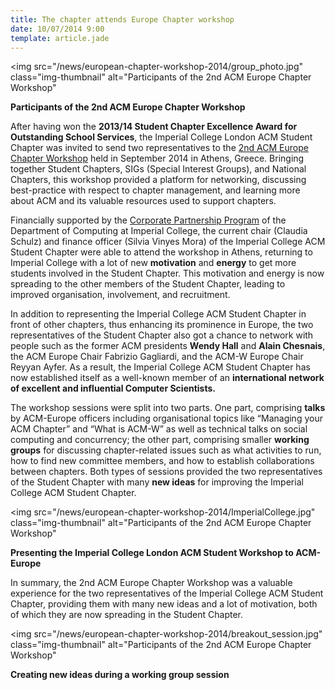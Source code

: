 ```yaml
---
title: The chapter attends Europe Chapter workshop
date: 10/07/2014 9:00
template: article.jade
---
```

<img src="/news/european-chapter-workshop-2014/group_photo.jpg"
     class="img-thumbnail" alt="Participants of the 2nd ACM Europe Chapter Workshop"
>
<p class="text-center">
  <b>Participants of the 2nd ACM Europe Chapter Workshop</b>
</p>

After having won the **2013/14 Student Chapter Excellence Award for Outstanding
School Services**, the Imperial College London ACM Student Chapter was invited
to send two representatives to the [2nd ACM Europe Chapter
Workshop](http://cecl.acm.org/athens/) held in September 2014 in Athens,
Greece. Bringing together Student Chapters, SIGs (Special Interest Groups), and
National Chapters, this workshop provided a platform for networking, discussing
best-practice with respect to chapter management, and learning more about ACM
and its valuable resources used to support chapters.

<span class="more"></span>

Financially supported by the [Corporate Partnership
Program](http://www.doc.ic.ac.uk/cpp/) of the Department of Computing at
Imperial College, the current chair (Claudia Schulz) and finance officer
(Silvia Vinyes Mora) of the Imperial College ACM Student Chapter were able to
attend the workshop in Athens, returning to Imperial College with a lot of new
**motivation** and **energy** to get more students involved in the Student Chapter.
This motivation and energy is now spreading to the other members of the Student
Chapter, leading to improved organisation, involvement, and recruitment.

In addition to representing the Imperial College ACM Student Chapter in front
of other chapters, thus enhancing its prominence in Europe, the two
representatives of the Student Chapter also got a chance to network with people
such as the former ACM presidents **Wendy Hall** and **Alain Chesnais**, the ACM Europe
Chair Fabrizio Gagliardi, and the ACM-W Europe Chair Reyyan Ayfer. As a result,
the Imperial College ACM Student Chapter has now established itself as a
well-known member of an **international network of excellent and influential
Computer Scientists.**

The workshop sessions were split into two parts. One part, comprising **talks**
by ACM-Europe officers including organisational topics like “Managing your ACM
Chapter” and “What is ACM-W” as well as technical talks on social computing and
concurrency; the other part, comprising smaller **working groups** for
discussing chapter-related issues such as what activities to run, how to find
new committee members, and  how to establish collaborations between chapters.
Both types of sessions provided the two representatives of the Student Chapter
with many **new ideas** for improving the Imperial College ACM Student Chapter.

<img src="/news/european-chapter-workshop-2014/ImperialCollege.jpg"
     class="img-thumbnail" alt="Participants of the 2nd ACM Europe Chapter Workshop"
>
<p class="text-center">
  <b>Presenting the Imperial College London ACM Student Workshop to ACM-Europe</b>
</p>

In summary, the 2nd ACM Europe Chapter Workshop was a valuable experience for
the two representatives of the Imperial College ACM Student Chapter, providing
them with many new ideas and a lot of motivation, both of which they are now
spreading in the Student Chapter.

<img src="/news/european-chapter-workshop-2014/breakout_session.jpg"
     class="img-thumbnail" alt="Participants of the 2nd ACM Europe Chapter Workshop"
>
<p class="text-center">
  <b>Creating new ideas during a working group session</b>
</p>
